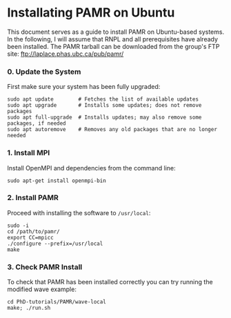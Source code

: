 Installating PAMR on Ubuntu
===========================

This document serves as a guide to install PAMR on Ubuntu-based systems. In the following, I will assume that RNPL and all prerequisites have already been installed. The PAMR tarball can be downloaded from the group's FTP site: ftp://laplace.phas.ubc.ca/pub/pamr/

### 0. Update the System

First make sure your system has been fully upgraded:
```
sudo apt update        # Fetches the list of available updates
sudo apt upgrade       # Installs some updates; does not remove packages
sudo apt full-upgrade  # Installs updates; may also remove some packages, if needed
sudo apt autoremove    # Removes any old packages that are no longer needed
```

### 1. Install MPI

Install OpenMPI and dependencies from the command line:
```
sudo apt-get install openmpi-bin
```

### 2. Install PAMR
Proceed with installing the software to `/usr/local`:
```
sudo -i
cd /path/to/pamr/
export CC=mpicc
./configure --prefix=/usr/local
make
```

### 3. Check PAMR Install

To check that PAMR has been installed correctly you can try running the modified wave example:
```
cd PhD-tutorials/PAMR/wave-local
make; ./run.sh
```
